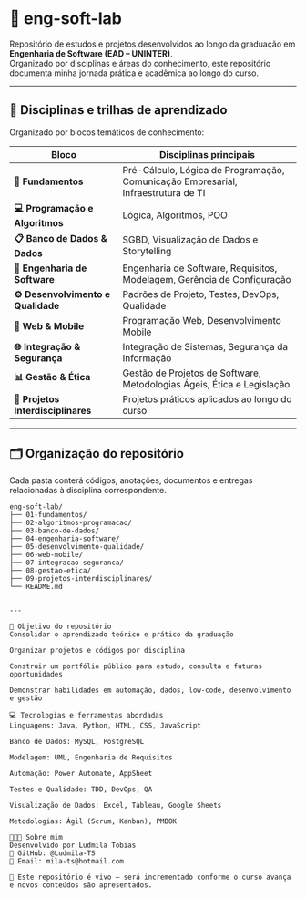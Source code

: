# 🧪 eng-soft-lab 

Repositório de estudos e projetos desenvolvidos ao longo da graduação em **Engenharia de Software (EAD – UNINTER)**.  
Organizado por disciplinas e áreas do conhecimento, este repositório documenta minha jornada prática e acadêmica ao longo do curso.

---

## 🧭 Disciplinas e trilhas de aprendizado

Organizado por blocos temáticos de conhecimento:

| Bloco                     | Disciplinas principais |
|--------------------------|-------------------------|
| **🔧 Fundamentos**         | Pré-Cálculo, Lógica de Programação, Comunicação Empresarial, Infraestrutura de TI |
| **💻 Programação e Algoritmos** | Lógica, Algoritmos, POO |
| **📋 Banco de Dados & Dados**    | SGBD, Visualização de Dados e Storytelling |
| **🧠 Engenharia de Software**    | Engenharia de Software, Requisitos, Modelagem, Gerência de Configuração |
| **⚙️ Desenvolvimento e Qualidade** | Padrões de Projeto, Testes, DevOps, Qualidade |
| **📱 Web & Mobile**        | Programação Web, Desenvolvimento Mobile |
| **🌐 Integração & Segurança**     | Integração de Sistemas, Segurança da Informação |
| **📊 Gestão & Ética**       | Gestão de Projetos de Software, Metodologias Ágeis, Ética e Legislação |
| **🚀 Projetos Interdisciplinares** | Projetos práticos aplicados ao longo do curso |

---

## 🗂 Organização do repositório

Cada pasta conterá códigos, anotações, documentos e entregas relacionadas à disciplina correspondente.

```text
eng-soft-lab/
├── 01-fundamentos/
├── 02-algoritmos-programacao/
├── 03-banco-de-dados/
├── 04-engenharia-software/
├── 05-desenvolvimento-qualidade/
├── 06-web-mobile/
├── 07-integracao-seguranca/
├── 08-gestao-etica/
├── 09-projetos-interdisciplinares/
└── README.md


---

🎯 Objetivo do repositório
Consolidar o aprendizado teórico e prático da graduação

Organizar projetos e códigos por disciplina

Construir um portfólio público para estudo, consulta e futuras oportunidades

Demonstrar habilidades em automação, dados, low-code, desenvolvimento e gestão

💻 Tecnologias e ferramentas abordadas
Linguagens: Java, Python, HTML, CSS, JavaScript

Banco de Dados: MySQL, PostgreSQL

Modelagem: UML, Engenharia de Requisitos

Automação: Power Automate, AppSheet

Testes e Qualidade: TDD, DevOps, QA

Visualização de Dados: Excel, Tableau, Google Sheets

Metodologias: Ágil (Scrum, Kanban), PMBOK

👩🏻‍💻 Sobre mim
Desenvolvido por Ludmila Tobias
🔗 GitHub: @Ludmila-TS
📧 Email: mila-ts@hotmail.com

🚀 Este repositório é vivo – será incrementado conforme o curso avança e novos conteúdos são apresentados.
